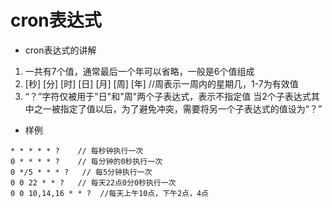 # cron表达式
- cron表达式的讲解
1. 一共有7个值，通常最后一个年可以省略，一般是6个值组成
2. [秒] [分] [时] [日] [月] [周] [年]   //周表示一周内的星期几，1-7为有效值
3. “？”字符仅被用于"日"和"周"两个子表达式，表示不指定值
当2个子表达式其中之一被指定了值以后，为了避免冲突，需要将另一个子表达式的值设为“？”


- 样例
```
* * * * * ?    // 每秒钟执行一次
0 * * * * ?    // 每分钟的0秒执行一次
0 */5 * * * ?   // 每5分钟执行一次
0 0 22 * * ?   // 每天22点0分0秒执行一次
0 0 10,14,16 * * ?  //每天上午10点，下午2点，4点
```


